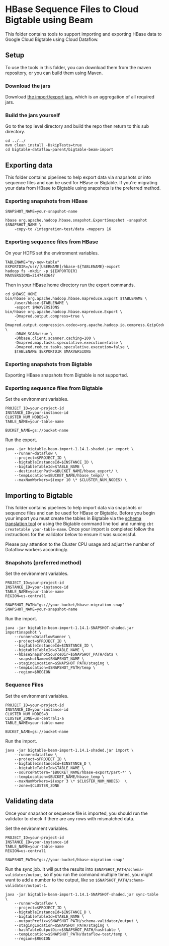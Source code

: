 # HBase Sequence Files to Cloud Bigtable using Beam

This folder contains tools to support importing and exporting HBase data to
Google Cloud Bigtable using Cloud Dataflow.

## Setup 

To use the tools in this folder, you can download them from the maven repository, or
you can build them using Maven. 


[//]: # ({x-version-update-start:bigtable-dataflow-parent:released})
### Download the jars
Download [the import/export jars](http://search.maven.org/remotecontent?filepath=com/google/cloud/bigtable/bigtable-beam-import/1.14.1/bigtable-beam-import-1.14.1-shaded.jar), which is an aggregation of all required jars.

### Build the jars yourself

Go to the top level directory and build the repo
then return to this sub directory.

```
cd ../../
mvn clean install -DskipTests=true
cd bigtable-dataflow-parent/bigtable-beam-import
```


## Exporting data

This folder contains pipelines to help export data via snapshots or into sequence files
and can be used for HBase or Bigtable. If you're migrating your data from HBase to Bigtable
using snapshots is the preferred method. 

### Exporting snapshots from HBase

```
SNAPSHOT_NAME=your-snapshot-name
```

```
hbase org.apache.hadoop.hbase.snapshot.ExportSnapshot -snapshot $SNAPSHOT_NAME \
    -copy-to /integration-test/data -mappers 16
```

### Exporting sequence files from HBase

On your HDFS set the environment variables.

```
TABLENAME="my-new-table"
EXPORTDIR=/usr/[USERNAME]/hbase-${TABLENAME}-export
hadoop fs -mkdir -p ${EXPORTDIR}
MAXVERSIONS=2147483647
```

Then in your HBase home directory run the export commands. 

```
cd $HBASE_HOME
bin/hbase org.apache.hadoop.hbase.mapreduce.Export $TABLENAME \
    /user/hbase-$TABLENAME \
    -export $MAXVERSIONS
bin/hbase org.apache.hadoop.hbase.mapreduce.Export \
    -Dmapred.output.compress=true \
    -Dmapred.output.compression.codec=org.apache.hadoop.io.compress.GzipCodec \
    -DRAW_SCAN=true \
    -Dhbase.client.scanner.caching=100 \
    -Dmapred.map.tasks.speculative.execution=false \
    -Dmapred.reduce.tasks.speculative.execution=false \
    $TABLENAME $EXPORTDIR $MAXVERSIONS

```

### Exporting snapshots from Bigtable

Exporting HBase snapshots from Bigtable is not supported.

### Exporting sequence files from Bigtable

Set the environment variables.

```
PROJECT_ID=your-project-id
INSTANCE_ID=your-instance-id
CLUSTER_NUM_NODES=3
TABLE_NAME=your-table-name

BUCKET_NAME=gs://bucket-name
```

Run the export.
```
java -jar bigtable-beam-import-1.14.1-shaded.jar export \
    --runner=dataflow \
    --project=$PROJECT_ID \
    --bigtableInstanceId=$INSTANCE_ID \
    --bigtableTableId=$TABLE_NAME \
    --destinationPath=$BUCKET_NAME/hbase_export/ \
    --tempLocation=$BUCKET_NAME/hbase_temp]/ \
    --maxNumWorkers=$(expr 10 \* $CLUSTER_NUM_NODES) \
```


## Importing to Bigtable

This folder contains pipelines to help import data via snapshots or sequence files
and can be used for HBase or Bigtable. Before you begin your import you must create
the tables in Bigtable via the [schema translation tool](bigtable-hbase-1.x-parent/bigtable-hbase-tools/README.md)
or using the Bigtable command line tool and running `cbt createtable your-table-name`.
Once your import is completed follow the instructions for the validator below to ensure it was successful.

Please pay attention to the Cluster CPU usage and adjust the number of Dataflow workers accordingly.

### Snapshots (preferred method)

Set the environment variables.

```
PROJECT_ID=your-project-id
INSTANCE_ID=your-instance-id
TABLE_NAME=your-table-name
REGION=us-central1

SNAPSHOT_PATH="gs://your-bucket/hbase-migration-snap"
SNAPSHOT_NAME=your-snapshot-name
```

Run the import.
```
java -jar bigtable-beam-import-1.14.1-SNAPSHOT-shaded.jar importsnapshot \
    --runner=DataflowRunner \
    --project=$PROJECT_ID \
    --bigtableInstanceId=$INSTANCE_ID \
    --bigtableTableId=$TABLE_NAME \
    --hbaseSnapshotSourceDir=$SNAPSHOT_PATH/data \
    --snapshotName=$SNAPSHOT_NAME \
    --stagingLocation=$SNAPSHOT_PATH/staging \
    --tempLocation=$SNAPSHOT_PATH/temp \
    --region=$REGION
```


### Sequence Files

Set the environment variables.

```
PROJECT_ID=your-project-id
INSTANCE_ID=your-instance-id
CLUSTER_NUM_NODES=3
CLUSTER_ZONE=us-central1-a
TABLE_NAME=your-table-name

BUCKET_NAME=gs://bucket-name
```

Run the import.
```
java -jar bigtable-beam-import-1.14.1-shaded.jar import \
    --runner=dataflow \
    --project=$PROJECT_ID \
    --bigtableInstanceId=$INSTANCE_D \
    --bigtableTableId=$TABLE_NAME \
    --sourcePattern='$BUCKET_NAME/hbase-export/part-*' \
    --tempLocation=$BUCKET_NAME/hbase_temp \
    --maxNumWorkers=$(expr 3 \* $CLUSTER_NUM_NODES)  \
    --zone=$CLUSTER_ZONE
```


## Validating data

Once your snapshot or sequence file is imported, you should run the validator to
check if there are any rows with mismatched data. 

Set the environment variables.
```
PROJECT_ID=your-project-id
INSTANCE_ID=your-instance-id
TABLE_NAME=your-table-name
REGION=us-central1

SNAPSHOT_PATH="gs://your-bucket/hbase-migration-snap"
```


Run the sync job. It will put the results into `$SNAPSHOT_PATH/schema-validator/output`,
so if you run the command multiple times, you might want to add a number to the output,
like so `$SNAPSHOT_PATH/schema-validator/output-1`. 
```
java -jar bigtable-beam-import-1.14.1-SNAPSHOT-shaded.jar sync-table  \
    --runner=dataflow \
    --project=$PROJECT_ID \
    --bigtableInstanceId=$INSTANCE_D \
    --bigtableTableId=$TABLE_NAME \
    --outputPrefix=$SNAPSHOT_PATH/schema-validator/output \
    --stagingLocation=$SNAPSHOT_PATH/staging \
    --hashTableOutputDir=$SNAPSHOT_PATH/hashtable \
    --tempLocation=$SNAPSHOT_PATH/dataflow-test/temp \
    --region=$REGION
```


[//]: # ({x-version-update-end})
